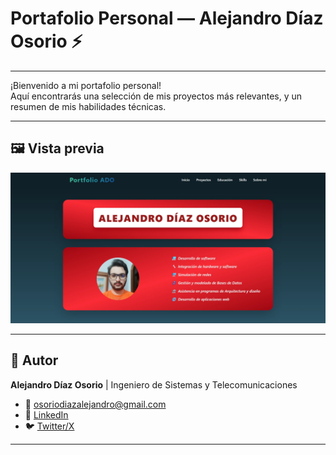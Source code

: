 # Portafolio Personal — Alejandro Díaz Osorio ⚡

---

¡Bienvenido a mi portafolio personal!  
Aquí encontrarás una selección de mis proyectos más relevantes, y un resumen de mis habilidades técnicas.

---

## 🖼️ Vista previa

![Vista previa del portafolio](./public/web-preview.webp)

---

## 👤 Autor

**Alejandro Díaz Osorio** | Ingeniero de Sistemas y Telecomunicaciones

- 📧 [osoriodiazalejandro@gmail.com](mailto:osoriodiazalejandro@gmail.com)
- 💼 [LinkedIn](https://www.linkedin.com/in/alejandro-diaz-osorio)
- 🐦 [Twitter/X](https://x.com/AlejoLives)

---
